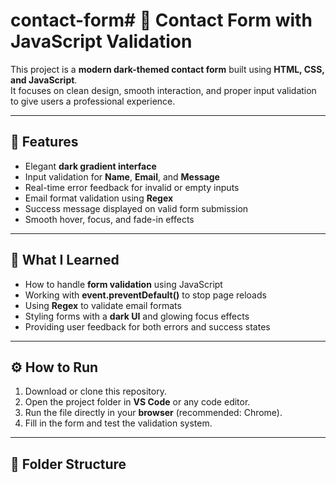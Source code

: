 # contact-form# 🖤 Contact Form with JavaScript Validation

This project is a **modern dark-themed contact form** built using **HTML, CSS, and JavaScript**.  
It focuses on clean design, smooth interaction, and proper input validation to give users a professional experience.

---

## 🌟 Features

- Elegant **dark gradient interface**
- Input validation for **Name**, **Email**, and **Message**
- Real-time error feedback for invalid or empty inputs
- Email format validation using **Regex**
- Success message displayed on valid form submission
- Smooth hover, focus, and fade-in effects

---

## 🧠 What I Learned

- How to handle **form validation** using JavaScript  
- Working with **event.preventDefault()** to stop page reloads  
- Using **Regex** to validate email formats  
- Styling forms with a **dark UI** and glowing focus effects  
- Providing user feedback for both errors and success states  

---

## ⚙️ How to Run

1. Download or clone this repository.  
2. Open the project folder in **VS Code** or any code editor.  
3. Run the file directly in your **browser** (recommended: Chrome).  
4. Fill in the form and test the validation system.

---

## 🧩 Folder Structure

